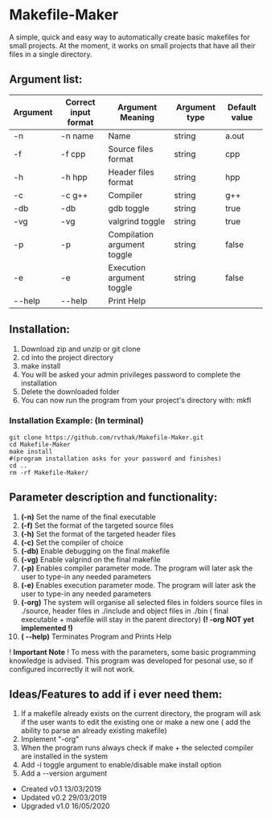 # Makefile-Maker 
A simple, quick and easy way to automatically create basic makefiles for small projects.
At the moment, it works on small projects that have all their files in a single directory.

## Argument list:

Argument  | Correct input format |   Argument Meaning    |  Argument type  | Default value 
----------|----------------------|-----------------------|-----------------|---------------
   -n     |       -n name        |         Name          |     string      |     a.out
   -f     |       -f cpp         |  Source files format  |     string      |      cpp
   -h     |       -h hpp         |  Header files format  |     string      |      hpp
   -c     |       -c g++         |       Compiler        |     string      |      g++
   -db    |       -db            |      gdb toggle       |     string      |     true
   -vg    |       -vg            |    valgrind toggle    |     string      |     true
   -p     |       -p             |  Compilation argument toggle|     string      |     false
   -e     |       -e             |   Execution argument  toggle|     string      |     false
   --help |       --help         |    Print Help

## Installation:
1) Download zip and unzip or git clone
2) cd into the project directory
3) make install
4) You will be asked your admin privileges password to complete the installation
5) Delete the downloaded folder
6) You can now run the program from your project's directory with: mkfl

### Installation Example: (In terminal)
    git clone https://github.com/rvthak/Makefile-Maker.git
    cd Makefile-Maker
    make install
    #(program installation asks for your password and finishes)
    cd ..
    rm -rf Makefile-Maker/

## Parameter description and functionality:
1) __(-n)__		Set the name of the final executable 
2) __(-f)__		Set the format of the targeted source files
3) __(-h)__    Set the format of the targeted header files
4) __(-c)__		Set the compiler of choice
5) __(-db)__ 	Enable debugging on the final makefile
6) __(-vg)__	Enable valgrind on the final makefile
7) __(-p)__		Enables compiler parameter mode. The program will later ask the user to
type-in any needed parameters 
8) __(-e)__		Enables execution parameter mode. The program will later ask the user to
type-in any needed parameters
9) __(-org)__	The system will organise all selected files in folders
source files in ./source, header files in ./include and object files
in ./bin ( final executable + makefile will stay in the parent directory)
**(! -org NOT yet implemented !)**
10) __( --help)__  Terminates Program and Prints Help

! __Important Note__ ! To mess with the parameters, some basic programming knowledge is 
advised. This program was developed for pesonal use, so if configured 
incorrectly it will not work.

## Ideas/Features to add if i ever need them:
1) If a makefile already exists on the current directory, the program will ask
if the user wants to edit the existing one or make a new one ( add the ability 
to parse an already existing makefile)
2) Implement "-org"
3) When the program runs always check if make + the selected compiler are
installed in the system
4) Add -i toggle argument to enable/disable make install option
5) Add a --version argument

+ Created  v0.1 13/03/2019
+ Updated  v0.2 29/03/2019
+ Upgraded v1.0 16/05/2020
